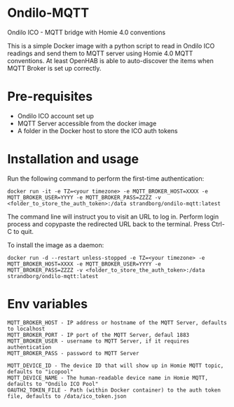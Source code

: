 # Ondilo-MQTT
 Ondilo ICO - MQTT bridge with Homie 4.0 conventions

This is a simple Docker image with a python script to read in Ondilo ICO readings and send them to MQTT server using Homie 4.0 MQTT conventions. At least OpenHAB is able to auto-discover the items when MQTT Broker is set up correctly.

# Pre-requisites
- Ondilo ICO account set up
- MQTT Server accessible from the docker image
- A folder in the Docker host to store the ICO auth tokens

# Installation and usage

Run the following command to perform the first-time authentication:

```
docker run -it -e TZ=<your timezone> -e MQTT_BROKER_HOST=XXXX -e MQTT_BROKER_USER=YYYY -e MQTT_BROKER_PASS=ZZZZ -v <folder_to_store_the_auth_token>:/data strandborg/ondilo-mqtt:latest
```
The command line will instruct you to visit an URL to log in. Perform login process and copypaste the redirected URL back to the terminal. Press Ctrl-C to quit.

To install the image as a daemon:

```
docker run -d --restart unless-stopped -e TZ=<your timezone> -e MQTT_BROKER_HOST=XXXX -e MQTT_BROKER_USER=YYYY -e MQTT_BROKER_PASS=ZZZZ -v <folder_to_store_the_auth_token>:/data strandborg/ondilo-mqtt:latest
```

# Env variables

```
MQTT_BROKER_HOST - IP address or hostname of the MQTT Server, defaults to localhost
MQTT_BROKER_PORT - IP port of the MQTT Server, defaul 1883
MQTT_BROKER_USER - username to MQTT Server, if it requires authentication
MQTT_BROKER_PASS - password to MQTT Server

MQTT_DEVICE_ID - The device ID that will show up in Homie MQTT topic, defaults to "icopool"
MQTT_DEVICE_NAME - The human-readable device name in Homie MQTT, defaults to "Ondilo ICO Pool"
OAUTH2_TOKEN_FILE - Path (within Docker container) to the auth token file, defaults to /data/ico_token.json
```

